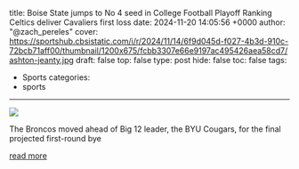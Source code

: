 title: Boise State jumps to No 4 seed in College Football Playoff Ranking Celtics deliver Cavaliers first loss
date: 2024-11-20 14:05:56 +0000
author: "@zach_pereles"
cover: https://sportshub.cbsistatic.com/i/r/2024/11/14/6f9d045d-f027-4b3d-910c-72bcb71aff00/thumbnail/1200x675/fcbb3307e66e9197ac495426aea58cd7/ashton-jeanty.jpg
draft: false
top: false
type: post
hide: false
toc: false
tags:
  - Sports
categories:
  - sports
---

![](https://sportshub.cbsistatic.com/i/r/2024/11/14/6f9d045d-f027-4b3d-910c-72bcb71aff00/thumbnail/1200x675/fcbb3307e66e9197ac495426aea58cd7/ashton-jeanty.jpg)

The Broncos moved ahead of Big 12 leader, the BYU Cougars, for the final projected first-round bye

[read more](https://www.cbssports.com/college-football/news/boise-state-jumps-to-no-4-seed-in-college-football-playoff-ranking-celtics-deliver-cavaliers-first-loss/)
